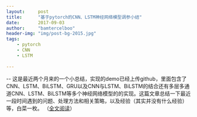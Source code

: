 ```yaml
---
layout:     post
title:      "基于pytorch的CNN、LSTM神经网络模型调参小结"
date:       2017-09-03
author:     "bamtercelboo"
header-img: "img/post-bg-2015.jpg"
tags:
    - pytorch
    - CNN 
    - LSTM
 
---
```



--
	这是最近两个月来的一个小总结，实现的demo已经上传github，里面包含了CNN、LSTM、BiLSTM、GRU以及CNN与LSTM、BiLSTM的结合还有多层多通道CNN、LSTM、BiLSTM等多个神经网络模型的的实现。这篇文章总结一下最近一段时间遇到的问题、处理方法和相关策略，以及经验（其实并没有什么经验）等，白菜一枚。
   （<a href="http://www.cnblogs.com/bamtercelboo/p/7469005.html">全文阅读</a>）



